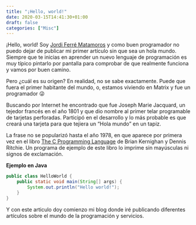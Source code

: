 ```yaml
---
title: "¡Hello, world!"
date: 2020-03-15T14:41:30+01:00
draft: false
categories: ["Misc"]
---
```


¡Hello, world! Soy [Jordi Ferré Matamoros](https://jfermat.github.io/sobre-mi/) y como buen programador 
no puedo dejar de publicar mi primer artículo sin que sea un hola mundo. Siempre que te inicias en aprender 
un nuevo lenguaje de programación es muy típico pintarlo por pantalla para comprobar de que realmente funciona 
y vamos por buen camino.

<!--more-->

Pero ¿cuál es su origen? En realidad, no se sabe exactamente. Puede que fuera el primer habitante del mundo, o,
 estamos viviendo en Matrix y fue un programador 😜

Buscando por Internet he encontrado que fue Joseph Marie Jacquard, un tejedor francés en el año 1801 y que dio 
nombre al primer telar programable de tarjetas perforadas. Participó en el desarrollo y lo más probable es que 
creará una tarjeta para que tejiera un “Hola mundo” en un tapiz.

La frase no se popularizó hasta el año 1978, en que aparece por primera vez en el libro 
[The C Programming Language](https://es.wikipedia.org/wiki/El_lenguaje_de_programaci%C3%B3n_C) de Brian Kernighan 
y Dennis Ritchie. Un programa de ejemplo de este libro lo imprime sin mayúsculas ni signos de exclamación.

**Ejemplo en Java**
``` java
public class HelloWorld {
    public static void main(String[] args) {
        System.out.println("Hello world!");
    }
}
```
Y con este articulo doy comienzo mi blog donde iré publicando diferentes artículos sobre el mundo de la 
programación y servicios.

